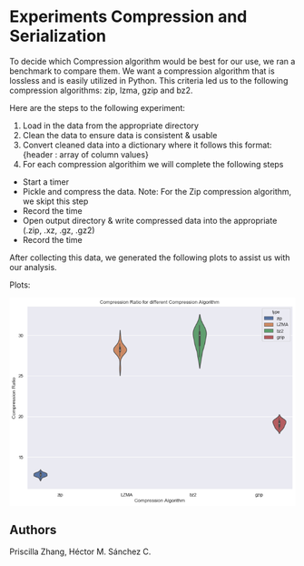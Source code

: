 # Experiments Compression and Serialization

To decide which Compression algorithm would be best for our use, we ran a benchmark to compare them.
We want a compression algorithm that is lossless and is easily utilized in Python.
This criteria led us to the following compression algorithms: zip, lzma, gzip and bz2.

Here are the steps to the following experiment:
1. Load in the data from the appropriate directory
2. Clean the data to ensure data is consistent & usable
3. Convert cleaned data into a dictionary where it follows this format: {header : array of column values}
4. For each compression algorithim we will complete the following steps
  - Start a timer
  - Pickle and compress the data.  Note: For the Zip compression algorithm, we skipt this step
  - Record the time
  - Open output directory & write compressed data into the appropriate (.zip, .xz, .gz, .gz2)
  - Record the time

After collecting this data, we generated the following plots to assist us with our analysis.

Plots:

<center>
<img src="./media/CompressionAlg_01.png" align="middle">
</center>




## Authors

Priscilla Zhang, Héctor M. Sánchez C.
